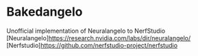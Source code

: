 # Bakedangelo
Unofficial implementation of Neuralangelo to NerfStudio
[Neuralangelo]https://research.nvidia.com/labs/dir/neuralangelo/
[Nerfstudio]https://github.com/nerfstudio-project/nerfstudio
